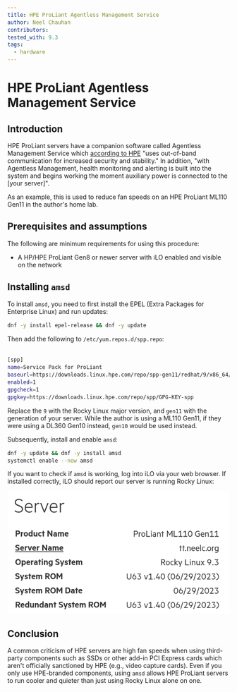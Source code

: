 ```yaml
---
title: HPE ProLiant Agentless Management Service
author: Neel Chauhan
contributors:
tested_with: 9.3
tags:
  - hardware
---
```


# HPE ProLiant Agentless Management Service

## Introduction

HPE ProLiant servers have a companion software called Agentless Management Service which [according to HPE](https://techlibrary.hpe.com/docs/iss/EL8000t/setup_install/GUID-1CF69B20-790A-4EDC-A162-9D64572ED9E8.html) "uses out-of-band communication for increased security and stability." In addition, "with Agentless Management, health monitoring and alerting is built into the system and begins working the moment auxiliary power is connected to the [your server]".

As an example, this is used to reduce fan speeds on an HPE ProLiant ML110 Gen11 in the author's home lab.

## Prerequisites and assumptions

The following are minimum requirements for using this procedure:

* A HP/HPE ProLiant Gen8 or newer server with iLO enabled and visible on the network

## Installing `amsd`

To install `amsd`, you need to first install the EPEL (Extra Packages for Enterprise Linux) and run updates:

```bash
dnf -y install epel-release && dnf -y update
```

Then add the following to `/etc/yum.repos.d/spp.repo`:

```bash

[spp]
name=Service Pack for ProLiant
baseurl=https://downloads.linux.hpe.com/repo/spp-gen11/redhat/9/x86_64/current
enabled=1
gpgcheck=1
gpgkey=https://downloads.linux.hpe.com/repo/spp/GPG-KEY-spp 
```

Replace the `9` with the Rocky Linux major version, and `gen11` with the generation of your server. While the author is using a ML110 Gen11, if they were using a DL360 Gen10 instead, `gen10` would be used instead.

Subsequently, install and enable `amsd`:

```bash
dnf -y update && dnf -y install amsd
systemctl enable --now amsd
```

If you want to check if `amsd` is working, log into iLO via your web browser. If installed correctly, iLO should report our server is running Rocky Linux:

![HPE iLO showing Rocky Linux 9.3](../images/hpe_ilo_amsd.png)

## Conclusion

A common criticism of HPE servers are high fan speeds when using third-party components such as SSDs or other add-in PCI Express cards which aren't officially sanctioned by HPE (e.g., video capture cards). Even if you only use HPE-branded components, using `amsd` allows HPE ProLiant servers to run cooler and quieter than just using Rocky Linux alone on one.
